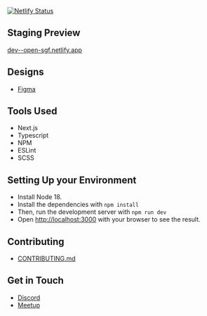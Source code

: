 [![Netlify Status](https://api.netlify.com/api/v1/badges/3701b349-13d2-40b8-a955-16e595d73fd1/deploy-status)](https://app.netlify.com/sites/open-sgf/deploys)

## Staging Preview
[dev--open-sgf.netlify.app](https://dev--open-sgf.netlify.app)  


## Designs
- [Figma](https://www.figma.com/file/Dz0zK03VUz06YvQ0NNbzFI/Open-SGF-Wireframes?node-id=0%3A1)

## Tools Used
- Next.js
- Typescript
- NPM
- ESLint
- SCSS

## Setting Up your Environment
- Install Node 18.
- Install the dependencies with `npm install`
- Then, run the development server with `npm run dev`
- Open [http://localhost:3000](http://localhost:3000) with your browser to see the result.

## Contributing
- [CONTRIBUTING.md](CONTRIBUTING.md)

## Get in Touch
- [Discord](https://discord.gg/jFD8dZP)
- [Meetup](https://www.meetup.com/open-sgf)
